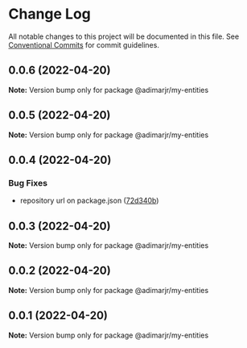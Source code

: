 # Change Log

All notable changes to this project will be documented in this file.
See [Conventional Commits](https://conventionalcommits.org) for commit guidelines.

## 0.0.6 (2022-04-20)

**Note:** Version bump only for package @adimarjr/my-entities





## 0.0.5 (2022-04-20)

**Note:** Version bump only for package @adimarjr/my-entities





## 0.0.4 (2022-04-20)


### Bug Fixes

* repository url on package.json ([72d340b](https://github.com/adimarjr/lerna-ts-repo/commit/72d340b29580643f5bc05abee6de0aa034085064))





## 0.0.3 (2022-04-20)

**Note:** Version bump only for package @adimarjr/my-entities





## 0.0.2 (2022-04-20)

**Note:** Version bump only for package @adimarjr/my-entities





## 0.0.1 (2022-04-20)

**Note:** Version bump only for package @adimarjr/my-entities
